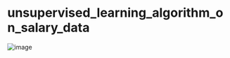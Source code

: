 # unsupervised_learning_algorithm_on_salary_data






![image](https://user-images.githubusercontent.com/114800813/234937518-0f4ae139-44f2-4c4b-acf0-30749a5a1520.png)
